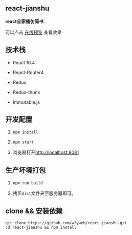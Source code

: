 ## react-jianshu

**react全家桶仿简书**

可以点击
[在线预览](http://wfyweb.com/jianshu/) 查看效果


## 技术栈

* React 16.4

* React-Router4

* Redux

* Redux-thunk

* Immutable.js


## 开发配置

1. `npm install`

2. `npm start`

3. 浏览器打开[http://localhost:8081](http://localhost:8081)


## 生产坏境打包

1. `npm run build`

2. 拷贝`dist`文件夹至服务器即可。


## clone && 安装依赖

```
git clone https://github.com/wfyweb/react-jianshu.git
cd react-jianshu && npm install

```
